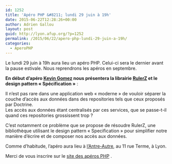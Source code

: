 ```yaml
---
id: 1252
title: 'Apéro PHP &#8211; lundi 29 juin à 19h'
date: 2015-06-22T12:28:26+00:00
author: Adrien Gallou
layout: post
guid: http://lyon.afup.org/?p=1252
permalink: /2015/06/22/apero-php-lundi-29-juin-a-19h/
categories:
  - AperoPHP
---
```

Le lundi 29 juin à 19h aura lieu un apéro PHP. Celui-ci sera le dernier avant la pause estivale. Nous reprendrons les apéros en septembre.

**En début d&rsquo;apéro [Kevin Gomez](https://twitter.com/KPhoen) nous présentera la librairie [RulerZ](https://github.com/K-Phoen/rulerz) et le design pattern &laquo;&nbsp;Spécification&nbsp;&raquo;** :

Il n&rsquo;est pas rare dans une application web &laquo;&nbsp;moderne&nbsp;&raquo; de vouloir séparer la couche d&rsquo;accès aux données dans des repositories tels que ceux proposés par Doctrine.  
Les accès aux données étant centralisés par ces services, que se passe-t-il quand ces repositories grossissent trop ?

C&rsquo;est notamment ce problème que se propose de résoudre RulerZ, une bibliothèque utilisant le design pattern &laquo;&nbsp;Specification&nbsp;&raquo; pour simplifier notre manière d&rsquo;écrire et de composer nos accès aux données.

Comme d&rsquo;habitude, l’apéro aura lieu à [l’Antre-Autre](http://www.lantreautre.fr/), au 11 rue Terme, à Lyon.

Merci de vous inscrire sur le [site des apéros PHP](http://aperophp.net/362/view.html) .